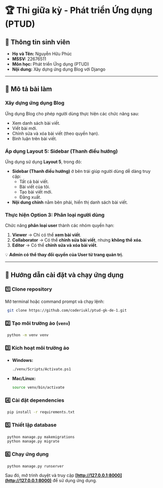 # 🏆 Thi giữa kỳ - Phát triển Ứng dụng (PTUD)

## 📝 **Thông tin sinh viên**
- **Họ và Tên:** Nguyễn Hữu Phúc
- **MSSV:** 22676511
- **Môn học:** Phát triển Ứng dụng (PTUD)
- **Nội dung:** Xây dựng ứng dụng Blog với Django

---

## 📌 **Mô tả bài làm**
### **Xây dựng ứng dụng Blog**
Ứng dụng Blog cho phép người dùng thực hiện các chức năng sau:
- Xem danh sách bài viết.
- Viết bài mới.
- Chỉnh sửa và xóa bài viết (theo quyền hạn).
- Bình luận trên bài viết.

### **Áp dụng Layout 5: Sidebar (Thanh điều hướng)**
Ứng dụng sử dụng **Layout 5**, trong đó:
- **Sidebar (Thanh điều hướng)** ở bên trái giúp người dùng dễ dàng truy cập:
  - Tất cả bài viết.
  - Bài viết của tôi.
  - Tạo bài viết mới.
  - Đăng xuất.
- **Nội dung chính** nằm bên phải, hiển thị danh sách bài viết.

### **Thực hiện Option 3: Phân loại người dùng**
Chức năng **phân loại user** thành các nhóm quyền hạn:
1. **Viewer** → Chỉ có thể **xem bài viết**.
2. **Collaborator** → Có thể **chỉnh sửa bài viết**, nhưng **không thể xóa**.
3. **Editor** → Có thể **chỉnh sửa và xóa bài viết**.

💡 **Admin có thể thay đổi quyền của User từ trang quản trị.**  

---

## 🚀 **Hướng dẫn cài đặt và chạy ứng dụng**
### 1️⃣ **Clone repository**
Mở terminal hoặc command prompt và chạy lệnh:
```sh
 git clone https://github.com/coderiukl/ptud-gk-de-1.git
```

### 2️⃣ **Tạo môi trường ảo (`venv`)**
```sh
 python -m venv venv
```

### 3️⃣ **Kích hoạt môi trường ảo**
- **Windows:**
  ```sh
  ./venv/Scripts/Activate.ps1
  ```
- **Mac/Linux:**
  ```sh
  source venv/bin/activate
  ```

### 4️⃣ **Cài đặt dependencies**
```sh
 pip install -r requirements.txt
```

### 5️⃣ **Thiết lập database**
```sh
 python manage.py makemigrations
 python manage.py migrate
```

### 6️⃣ **Chạy ứng dụng**
```sh
 python manage.py runserver
```

Sau đó, mở trình duyệt và truy cập **[http://127.0.0.1:8000](http://127.0.0.1:8000)** để sử dụng ứng dụng.
